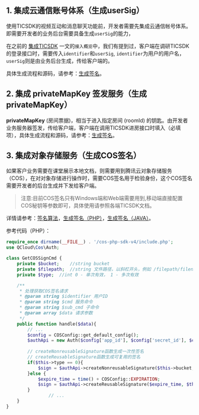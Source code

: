 ## 1. 集成云通信账号体系（生成userSig）
使用TICSDK的视频互动和消息聊天功能前，开发者需要先集成云通信帐号体系。即需要开发者的业务后台需要具备生成`userSig`的能力，

在之前的 [集成TICSDK](/document/product/680/17911) 一文的`接入概览`中，我们有提到过，客户端在调研TICSDK的登录接口时，需要传入`identifier`和`userSig`, `identifier`为用户的用户名，`userSig`则是由业务后台生成，传给客户端的。

具体生成流程和源码，请参考：[生成签名](https://cloud.tencent.com/document/product/647/17275)。

## 2. 集成 privateMapKey 签发服务（生成 privateMapKey）
**privateMapKey** (房间票据)，相当于进入指定房间 (roomId) 的钥匙。由开发者业务服务器签发，传给客户端，客户端在调用TICSDK进房接口时填入（必填项），具体生成流程和源码，请参考：[生成签名](https://cloud.tencent.com/document/product/647/17275)。


## 3. 集成对象存储服务（生成COS签名）

如果客户业务需要在课堂展示本地文档，则需要用到腾讯云对象存储服务（COS），在对对象存储进行操作时，需要COS签名用于检验身份，这个COS签名需要开发者的后台生成并下发给客户端。

> 注意:目前COS签名只有Windows端和Web端需要用到,移动端直接配置COS秘钥等参数即可，具体使用请参照各端TICSDK文档。

详情请参考：[签名算法](https://cloud.tencent.com/document/product/436/6054)，[生成签名（PHP）](https://cloud.tencent.com/document/product/436/6274#.E7.94.9F.E6.88.90.E7.AD.BE.E5.90.8D)，[生成签名（JAVA）](https://cloud.tencent.com/document/product/436/6273#.E7.AD.BE.E5.90.8D.E7.AE.A1.E7.90.86)。

参考代码（PHP）：

```php
require_once dirname(__FILE__) . '/cos-php-sdk-v4/include.php';
use QCloud\Cos\Auth;

class GetCOSSignCmd {
    private $bucket;    //string bucket
    private $filepath;  //string 文件路径，以斜杠开头，例如 /filepath/filename，为文件在此 bucketname 下的全路径
    private $type;  //int 0 - 单次有效， 1 - 多次有效

    /**
     * 处理获取COS签名请求
     * @param string $identifier 用户ID
     * @param string $cmd 服务命令
     * @param string $sub_cmd 子命令
     * @param array $data 请求参数
     */
    public function handle($data){
        // ...
        $config = COSConfig::get_default_config();
        $authApi = new Auth($config['app_id'], $config['secret_id'], $config['secret_key']);  
        
	    // createNonreusableSignature函数生成一次性签名
	    // createReusableSignature函数生成可复用的签名
        if($this->type == 0){
            $sign = $authApi->createNonreusableSignature($this->bucket, $this->filepath);
        }else {
            $expire_time = time() + COSConfig::EXPIRATION;
            $sign = $authApi->createReusableSignature($expire_time, $this->bucket, $this->filepath);
        }
				// ...
    }
}
```


